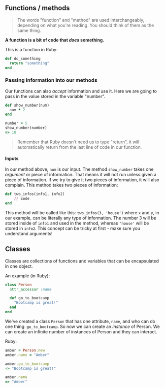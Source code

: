## Functions / methods

>The words "function" and "method" are used interchangeably, depending on what you're reading. You should think of them as the same thing.

**A function is a bit of code that *does* something.**

This is a function in Ruby:

```ruby
def do_something
  return "something"
end
```

### Passing information into our methods

Our functions can also *accept* information and use it. Here we are going to pass in the value stored in the variable "number".

```ruby
def show_number(num)
  num * 2
end

number = 5
show_number(number)
=> 10
```

> Remember that Ruby doesn't need us to type "return", it will automatically return from the last line of code in our function.

#### Inputs
In our method above, `num` is our input. The method `show_number` takes one _argument_ or piece of information. That means it will not run unless given a piece of information. If we try to give it two pieces of information, it will also complain.
This method takes two pieces of information:
```ruby
def two_infos(info1, info2)
    // code
end
```
This method will be called like this: `two_infos(3, 'house')` where `x` and `y`, in our example, can be literally any type of information. The number 3 will be stored inside of `info1` and used in the method, whereas `'house'` will be stored in `info2`. This concept can be tricky at first - make sure you understand arguments!

## Classes

Classes are collections of functions and variables that can be encapsulated in one object.

An example (in Ruby):

```ruby
class Person
  attr_accessor :name

  def go_to_bootcamp
    "Bootcamp is great!"
  end
end
```

We've created a class `Person` that has one attribute, `name`, and who can do one thing: `go_to_bootcamp`. So now we can create an *instance* of Person. We can create an infinite number of instances of Person and they can interact.

Ruby:
```ruby
amber = Person.new
amber.name = "Amber"

amber.go_to_bootcamp
=> "Bootcamp is great!"

amber.name
=> "Amber"
```
